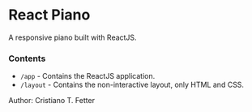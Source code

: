 # React Piano

A responsive piano built with ReactJS. 

### Contents

- `/app` - Contains the ReactJS application. 
- `/layout` - Contains the non-interactive layout, only HTML and CSS. 

Author: Cristiano T. Fetter